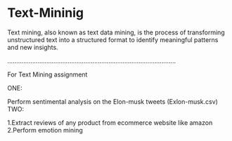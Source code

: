 # Text-Mininig
Text mining, also known as text data mining, is the process of transforming unstructured text into a structured format to identify meaningful patterns and new insights.




...............................................................................................

For Text Mining assignment

ONE:

Perform sentimental analysis on the Elon-musk tweets (Exlon-musk.csv)
TWO:

1.Extract reviews of any product from ecommerce website like amazon
2.Perform emotion mining
